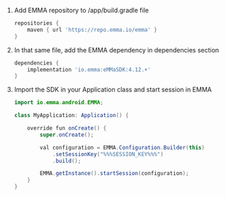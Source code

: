 1. Add EMMA repository to /app/build.gradle file

   ```groovy
   repositories {
       maven { url 'https://repo.emma.io/emma' }
   }
   ```

2. In that same file, add the EMMA dependency in dependencies section

   ```groovy
   dependencies {
       implementation 'io.emma:eMMaSDK:4.12.+'
   }
   ```

3. Import the SDK in your Application class and start session in EMMA

    ```java
    import io.emma.android.EMMA;

    class MyApplication: Application() {

        override fun onCreate() {
            super.onCreate();

            val configuration = EMMA.Configuration.Builder(this)
                .setSessionKey("%%%SESSION_KEY%%%")
                .build();

            EMMA.getInstance().startSession(configuration);
        }
    }
    ```
